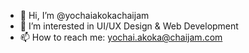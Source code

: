- 👋 Hi, I’m @yochaiakokachaijam
- 👀 I’m interested in UI/UX Design & Web Development
- 📫 How to reach me: yochai.akoka@chaijam.com

<!---
yochaiakokachaijam/yochaiakokachaijam is a ✨ special ✨ repository because its `README.md` (this file) appears on your GitHub profile.
You can click the Preview link to take a look at your changes.
--->
